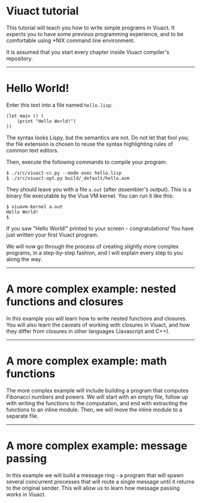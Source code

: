 # Viuact tutorial

This tutorial will teach you how to write simple programs in Viuact.
It expects you to have some previous programming experience, and to be
comfortable using \*NIX command line environment.

It is assumed that you start every chapter inside Viuact compiler's repository.

--------------------------------------------------------------------------------

# Hello World!

Enter this text into a file named `hello.lisp`:

```
(let main () (
    (print "Hello World!")
))
```

The syntax looks Lispy, but the semantics are not. Do not let that fool you; the
file extension is chosen to reuse the syntax highlighting rules of common text
editors.

Then, execute the following commands to compile your program:

```
$ ./src/viuact-cc.py --mode exec hello.lisp
$ ./src/viuact-opt.py build/_default/hello.asm
```

They should leave you with a file `a.out` (after *a*ssembler's *out*put).
This is a binary file executable by the Viua VM kernel. You can run it like
this:

```
$ viuavm-kernel a.out
Hello World!
$
```

If you saw "Hello World!" printed to your screen - congratulations! You have
just written your first Viuact program.

We will now go through the process of creating slightly more complex programs,
in a step-by-step fashion, and I will explain every step to you along the way.

--------------------------------------------------------------------------------

# A more complex example: nested functions and closures

In this example you will learn how to write nested functions and closures. You
will also learn the caveats of working with closures in Viuact, and how they
differ from closures in other languages (Javascript and C++).

--------------------------------------------------------------------------------

# A more complex example: math functions

The more complex example will include building a program that computes Fibonacci
numbers and powers. We will start with an empty file, follow up with writing the
functions to the computation, and end with extracting the functions to an inline
module. Then, we will move the inline module to a separate file.

--------------------------------------------------------------------------------

# A more complex example: message passing

In this example we will build a message ring - a program that will spawn several
concurrent processes that will route a single message until it returns to the
original sender. This will allow us to learn how message passing works in
Viuact.
